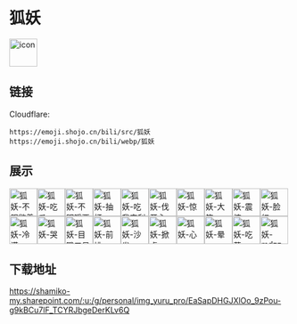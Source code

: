 # 狐妖
<img src="https://emoji.shojo.cn/bili/src/狐妖/icon.png" width="50" height="50" alt="icon">

## 链接
Cloudflare:
```
https://emoji.shojo.cn/bili/src/狐妖
https://emoji.shojo.cn/bili/webp/狐妖
```
## 展示
<img src="https://emoji.shojo.cn/bili/src/狐妖/狐妖-不服憋着.png" width="50" height="50" alt="狐妖-不服憋着"><img src="https://emoji.shojo.cn/bili/src/狐妖/狐妖-吃瓜.png" width="50" height="50" alt="狐妖-吃瓜"><img src="https://emoji.shojo.cn/bili/src/狐妖/狐妖-不明嚼栗.png" width="50" height="50" alt="狐妖-不明嚼栗"><img src="https://emoji.shojo.cn/bili/src/狐妖/狐妖-抽打.png" width="50" height="50" alt="狐妖-抽打"><img src="https://emoji.shojo.cn/bili/src/狐妖/狐妖-吃我安利.png" width="50" height="50" alt="狐妖-吃我安利"><img src="https://emoji.shojo.cn/bili/src/狐妖/狐妖-伐开心.png" width="50" height="50" alt="狐妖-伐开心"><img src="https://emoji.shojo.cn/bili/src/狐妖/狐妖-惊.png" width="50" height="50" alt="狐妖-惊"><img src="https://emoji.shojo.cn/bili/src/狐妖/狐妖-大笑.png" width="50" height="50" alt="狐妖-大笑"><img src="https://emoji.shojo.cn/bili/src/狐妖/狐妖-震惊.png" width="50" height="50" alt="狐妖-震惊"><img src="https://emoji.shojo.cn/bili/src/狐妖/狐妖-脸红.png" width="50" height="50" alt="狐妖-脸红"><img src="https://emoji.shojo.cn/bili/src/狐妖/狐妖-冷漠.png" width="50" height="50" alt="狐妖-冷漠"><img src="https://emoji.shojo.cn/bili/src/狐妖/狐妖-哭.png" width="50" height="50" alt="狐妖-哭"><img src="https://emoji.shojo.cn/bili/src/狐妖/狐妖-目瞪口呆.png" width="50" height="50" alt="狐妖-目瞪口呆"><img src="https://emoji.shojo.cn/bili/src/狐妖/狐妖-前排.png" width="50" height="50" alt="狐妖-前排"><img src="https://emoji.shojo.cn/bili/src/狐妖/狐妖-沙发.png" width="50" height="50" alt="狐妖-沙发"><img src="https://emoji.shojo.cn/bili/src/狐妖/狐妖-掀桌.png" width="50" height="50" alt="狐妖-掀桌"><img src="https://emoji.shojo.cn/bili/src/狐妖/狐妖-心.png" width="50" height="50" alt="狐妖-心"><img src="https://emoji.shojo.cn/bili/src/狐妖/狐妖-晕.png" width="50" height="50" alt="狐妖-晕"><img src="https://emoji.shojo.cn/bili/src/狐妖/狐妖-吃药.png" width="50" height="50" alt="狐妖-吃药"><img src="https://emoji.shojo.cn/bili/src/狐妖/狐妖-mdzz.png" width="50" height="50" alt="狐妖-mdzz">

## 下载地址

https://shamiko-my.sharepoint.com/:u:/g/personal/img_yuru_pro/EaSapDHGJXlOo_9zPou-g9kBCu7lF_TCYRJbgeDerKLv6Q